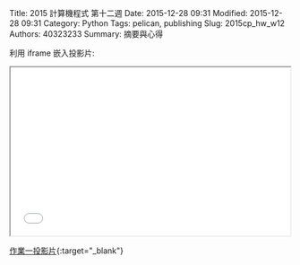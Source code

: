 Title: 2015 計算機程式 第十二週
Date: 2015-12-28 09:31
Modified: 2015-12-28 09:31
Category: Python
Tags: pelican, publishing
Slug: 2015cp_hw_w12
Authors: 40323233
Summary: 摘要與心得


利用 iframe 嵌入投影片:

<iframe src="simplest8.html" width="500" height="300"></iframe>

[作業一投影片](simplest8.html){:target="_blank"}